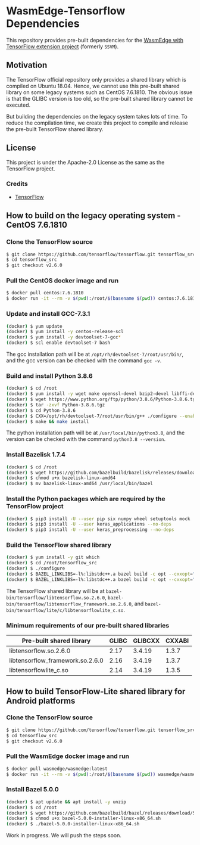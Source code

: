 # WasmEdge-Tensorflow Dependencies

This repository provides pre-built dependencies for the [WasmEdge with TensorFlow extension project](https://github.com/second-state/WasmEdge-tensorflow) (formerly `SSVM`).

## Motivation

The TensorFlow official repository only provides a shared library which is compiled on Ubuntu 18.04. Hence, we cannot use this pre-built shared library on some legacy systems such as CentOS 7.6.1810. The obvious issue is that the GLIBC version is too old, so the pre-built shared library cannot be executed.

But building the dependencies on the legacy system takes lots of time. To reduce the compilation time, we create this project to compile and release the pre-built TensorFlow shared library.

## License

This project is under the Apache-2.0 License as the same as the TensorFlow project.

### Credits

- [TensorFlow](https://github.com/tensorflow/tensorflow)

## How to build on the legacy operating system - CentOS 7.6.1810

### Clone the TensorFlow source

```bash
$ git clone https://github.com/tensorflow/tensorflow.git tensorflow_src
$ cd tensorflow_src
$ git checkout v2.6.0
```

### Pull the CentOS docker image and run

```bash
$ docker pull centos:7.6.1810
$ docker run -it --rm -v $(pwd):/root/$(basename $(pwd)) centos:7.6.1810
```

### Update and install GCC-7.3.1

```bash
(docker) $ yum update
(docker) $ yum install -y centos-release-scl
(docker) $ yum install -y devtoolset-7-gcc*
(docker) $ scl enable devtoolset-7 bash
```

The gcc installation path will be at `/opt/rh/devtoolset-7/root/usr/bin/`,
and the gcc version can be checked with the command `gcc -v`.

### Build and install Python 3.8.6

```bash
(docker) $ cd /root
(docker) $ yum install -y wget make openssl-devel bzip2-devel libffi-devel
(docker) $ wget https://www.python.org/ftp/python/3.8.6/Python-3.8.6.tgz
(docker) $ tar -zxvf Python-3.8.6.tgz
(docker) $ cd Python-3.8.6
(docker) $ CXX=/opt/rh/devtoolset-7/root/usr/bin/g++ ./configure --enable-optimizations
(docker) $ make && make install
```

The python installation path will be at `/usr/local/bin/python3.8`,
and the version can be checked with the command `python3.8 --version`.

### Install Bazelisk 1.7.4

```bash
(docker) $ cd /root
(docker) $ wget https://github.com/bazelbuild/bazelisk/releases/download/v1.7.4/bazelisk-linux-amd64
(docker) $ chmod u+x bazelisk-linux-amd64
(docker) $ mv bazelisk-linux-amd64 /usr/local/bin/bazel
```

### Install the Python packages which are required by the TensorFlow project

```bash
(docker) $ pip3 install -U --user pip six numpy wheel setuptools mock 'future>=0.17.1'
(docker) $ pip3 install -U --user keras_applications --no-deps
(docker) $ pip3 install -U --user keras_preprocessing --no-deps
```

### Build the TensorFlow shared library

```bash
(docker) $ yum install -y git which
(docker) $ cd /root/tensorflow_src
(docker) $ ./configure
(docker) $ BAZEL_LINKLIBS=-l%:libstdc++.a bazel build -c opt --cxxopt="-D_GLIBCXX_USE_CXX11_ABI=0" //tensorflow:libtensorflow.so
(docker) $ BAZEL_LINKLIBS=-l%:libstdc++.a bazel build -c opt --cxxopt="-D_GLIBCXX_USE_CXX11_ABI=0" //tensorflow/lite/c:libtensorflowlite_c.so
```

The TensorFlow shared library will be at `bazel-bin/tensorflow/libtensorflow.so.2.6.0`, `bazel-bin/tensorflow/libtensorflow_framework.so.2.6.0`, and `bazel-bin/tensorflow/lite/c/libtensorflowlite_c.so`.

### Minimum requirements of our pre-built shared libraries

| Pre-built shared library          | GLIBC          | GLIBCXX       | CXXABI          |
| --------------------------        | -------------- | ------------- | --------------- |
| libtensorflow.so.2.6.0            | 2.17           | 3.4.19        | 1.3.7           |
| libtensorflow\_framework.so.2.6.0 | 2.16           | 3.4.19        | 1.3.7           |
| libtensorflowlite\_c.so           | 2.14           | 3.4.19        | 1.3.5           |

## How to build TensorFlow-Lite shared library for Android platforms

### Clone the TensorFlow source

```bash
$ git clone https://github.com/tensorflow/tensorflow.git tensorflow_src
$ cd tensorflow_src
$ git checkout v2.6.0
```

### Pull the WasmEdge docker image and run

```bash
$ docker pull wasmedge/wasmedge:latest
$ docker run -it --rm -v $(pwd):/root/$(basename $(pwd)) wasmedge/wasmedge:latest
```

### Install Bazel 5.0.0

```bash
(docker) $ apt update && apt install -y unzip
(docker) $ cd /root
(docker) $ wget https://github.com/bazelbuild/bazel/releases/download/5.0.0/bazel-5.0.0-installer-linux-x86_64.sh
(docker) $ chmod u+x bazel-5.0.0-installer-linux-x86_64.sh
(docker) $ ./bazel-5.0.0-installer-linux-x86_64.sh
```

Work in progress. We will push the steps soon.
